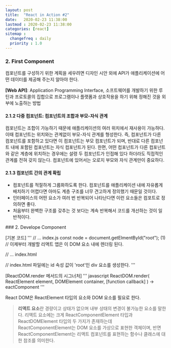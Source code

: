 ```yaml
---
layout: post
title:  "React in Action #2"
date:   2020-02-23 11:38:00 
lastmod : 2020-02-23 11:38:00
categories: [react]
sitemap :
  changefreq : daily
  priority : 1.0
---
```


### 2. First Component
컴포넌트를 구성하기 위한 계획을 세우려면 디자인 시안 외에 API가 애플리케이션에 어떤 데이터를 제공해 주는지 알아야 한다.

**[Web API]**: Application Programming Interface,
소프트웨어를 개발하기 위한 루틴과 프로토콜의 집합으로 프로그램이나 플랫폼과 상호작용을 하기 위해 정해진 것을 외부에 노출하는 방법

#### 2.1.2 다중 컴포넌트: 컴포넌트의 조합과 부모-자식 관계
컴포넌트는 조합이 가능하기 때문에 애플리케이션의 여러 위치에서 재사용이 가능하다. 이때 컴포넌트는 위치와는 관계없이 부모-자식 관계를 형성한다. 즉, 컴포넌트가 다른 컴포넌트를 포함하고 있다면 이 컴포넌트는 부모 컴포넌트가 되며, 반대로 다른 컴포넌트 내에 포함된 컴포넌트는 자식 컴포넌트가 된다. 한편, 어떤 컴포넌트가 다른 컴포넌트와 같은 계층에 위치하는 경우에는 설령 두 컴포넌트가 인접해 있다 하더라도 직접적인 관계를 전혀 갖지 않는다. 컴포넌트에 있어서는 오로지 부모와 자식 관계만이 중요하다.

#### 2.1.3 컴포넌트 간의 관계 확립
+ 컴포넌트를 적절하게 그룹화하도록 한다. 컴포넌트를 애플리케이션 내에 자유롭게 배치하기 어렵다면 아마도 계층 구조를 너무 견고하게 정의했기 때문일 것이다.
+ 인터페이스의 어떤 요소가 여러 번 반복되어 나타난다면 이런 요소들은 컴포트로 정의하면 좋다.
+ 처음부터 완벽한 구조를 갖추는 것 보다는 계속 반복해서 코드를 개선하는 것이 일반적이다.

<div class="divider"></div>
### 2. Develope Component

[기본 코드]
'''
// ... index.js
const node = document.getElmentById("root"); (1)
// 이제부터 개발할 리액트 앱은 이 DOM 요소 내에 렌더링 된다.

// ... index.html
<div id="root"></div>
// index.html 파일에는 id 속성 값이 'root'인 div 요소를 생성한다.
'''

[ReactDOM.render 메서드의 시그너처]
''' javascript
ReactDOM.render(
  ReactElement element,
  DOMElement container,
  [function callback]
) -> eactComponent
'''

React DOM은 ReactElement 타입의 요소와 DOM 요소를 필요로 한다.
> **리액트 요소**란 경량이고 상태가 없으며 내부 상태의 변경이 불가능한 요소를 말한다.
리액트 요소에는 크게 ReactComponentElement 타입과 ReactDOMElement 타입의 두 가지가 존재하는데 ReactComponentElement는 DOM 요소를 가상으로 표현한 객체이며, 반면 ReactComponentElement는 리액트 컴포넌트를 표현하는 함수나 클래스에 대한 참조를 의미한다.










